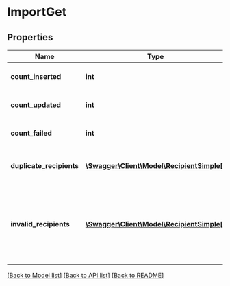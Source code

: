 # ImportGet

## Properties
Name | Type | Description | Notes
------------ | ------------- | ------------- | -------------
**count_inserted** | **int** | the number of inserted recipients | [optional] 
**count_updated** | **int** | the number of updated recipients | [optional] 
**count_failed** | **int** | the number of failed recipients | [optional] 
**duplicate_recipients** | [**\Swagger\Client\Model\RecipientSimple[]**](RecipientSimple.md) | the recipients duplicated in the file | [optional] 
**invalid_recipients** | [**\Swagger\Client\Model\RecipientSimple[]**](RecipientSimple.md) | the recipients invalid in the file (like recipients with an invalid email-address | [optional] 

[[Back to Model list]](../README.md#documentation-for-models) [[Back to API list]](../README.md#documentation-for-api-endpoints) [[Back to README]](../README.md)


